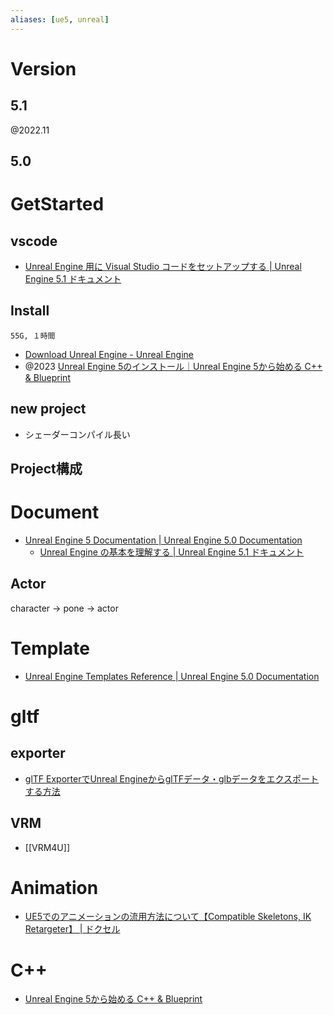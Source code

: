 ```yaml
---
aliases: [ue5, unreal]
---
```


# Version
## 5.1
@2022.11
## 5.0

# GetStarted
## vscode
- [Unreal Engine 用に Visual Studio コードをセットアップする | Unreal Engine 5.1 ドキュメント](https://docs.unrealengine.com/5.1/ja/setting-up-visual-studio-code-for-unreal-engine/)

## Install
`55G, １時間`
- [Download Unreal Engine - Unreal Engine](https://www.unrealengine.com/en-US/download)
- @2023 [Unreal Engine 5のインストール｜Unreal Engine 5から始める C++ & Blueprint](https://zenn.dev/posita33/books/ue5_starter_cpp_and_bp_001/viewer/chap_01_ue5_install)
## new project
- シェーダーコンパイル長い

## Project構成


# Document
- [Unreal Engine 5 Documentation | Unreal Engine 5.0 Documentation](https://docs.unrealengine.com/5.0/en-US/)
	- [Unreal Engine の基本を理解する | Unreal Engine 5.1 ドキュメント](https://docs.unrealengine.com/5.1/ja/understanding-the-basics-of-unreal-engine/)
## Actor
character -> pone -> actor

# Template
- [Unreal Engine Templates Reference | Unreal Engine 5.0 Documentation](https://docs.unrealengine.com/5.0/en-US/unreal-engine-templates-reference/)

# gltf
## exporter
- [glTF ExporterでUnreal EngineからglTFデータ・glbデータをエクスポートする方法](https://zenn.dev/iwakenlab_book/articles/unreal-gltf-exporter)

## VRM
- [[VRM4U]]

# Animation
- [UE5でのアニメーションの流用方法について【Compatible Skeletons, IK Retargeter】 | ドクセル](https://www.docswell.com/s/EpicGamesJapan/KQN3EK-UE5-ShareAnimation#p11)

# C++
- [Unreal Engine 5から始める C++ & Blueprint](https://zenn.dev/posita33/books/ue5_starter_cpp_and_bp_001)
